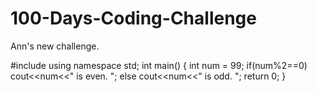 # 100-Days-Coding-Challenge
Ann's new challenge. 

#include<iostream>
using namespace std;
int main()
{
        int num = 99;
        if(num%2==0)
        cout<<num<<" is even. ";
        else
        cout<<num<<" is odd. ";
        return 0;
}
